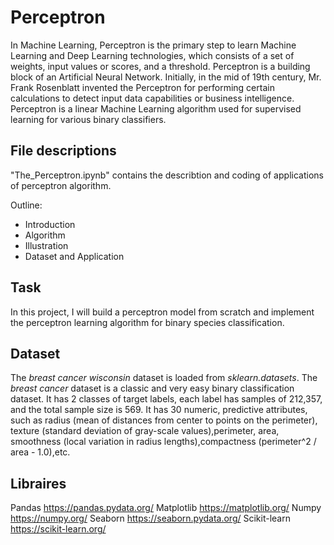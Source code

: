 # Perceptron
 
In Machine Learning, Perceptron is the primary step to learn Machine Learning and Deep Learning technologies, which consists of a set of weights, input values or scores, and a threshold. Perceptron is a building block of an Artificial Neural Network. Initially, in the mid of 19th century, Mr. Frank Rosenblatt invented the Perceptron for performing certain calculations to detect input data capabilities or business intelligence. Perceptron is a linear Machine Learning algorithm used for supervised learning for various binary classifiers. 

## File descriptions
"The_Perceptron.ipynb" contains the describtion and coding of applications of perceptron algorithm.

Outline:
- Introduction
- Algorithm
- Illustration
- Dataset and Application

## Task
In this project, I will build a perceptron model from scratch and implement the perceptron learning algorithm for binary species classification.

## Dataset
The *breast cancer wisconsin* dataset is loaded from *sklearn.datasets*. The *breast cancer* dataset is a classic and very easy binary classification dataset. It has 2 classes of target labels, each label has samples of 212,357, and the total sample size is 569. It has 30 numeric, predictive attributes, such as radius (mean of distances from center to points on the perimeter), texture (standard deviation of gray-scale values),perimeter, area, smoothness (local variation in radius lengths),compactness (perimeter^2 / area - 1.0),etc.

## Libraires
Pandas https://pandas.pydata.org/
Matplotlib https://matplotlib.org/
Numpy https://numpy.org/
Seaborn https://seaborn.pydata.org/
Scikit-learn https://scikit-learn.org/
